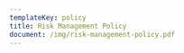 ```yaml
---
templateKey: policy
title: Risk Management Policy
document: /img/risk-management-policy.pdf
---
```


